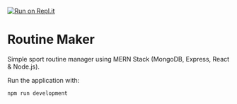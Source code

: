 

[![Run on Repl.it](https://repl.it/badge/github/oriolbv/routine-maker)](https://repl.it/github/oriolbv/routine-maker)
# Routine Maker

Simple sport routine manager using MERN Stack (MongoDB, Express, React & Node.js).

Run the application with:

``` npm run development ```
